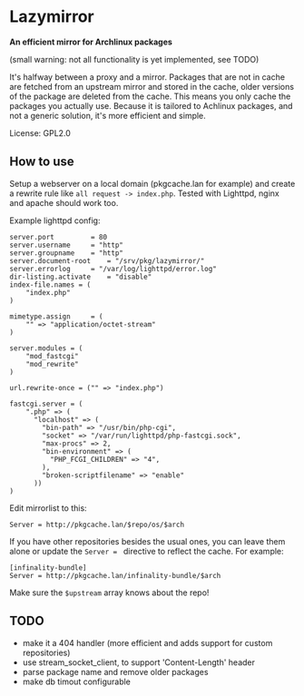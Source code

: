 # Lazymirror
**An efficient mirror for Archlinux packages**

(small warning: not all functionality is yet implemented, see TODO)

It's halfway between a proxy and a mirror. Packages that are not in cache are fetched from an upstream mirror and stored in the cache, older versions of the package are deleted from the cache. This means you only cache the packages you actually use.
Because it is tailored to Achlinux packages, and not a generic solution, it's more efficient and simple.

License: GPL2.0

## How to use

Setup a webserver on a local domain (pkgcache.lan for example) and create a rewrite rule like ``all request -> index.php``. Tested with Lighttpd, nginx and apache should work too.

Example lighttpd config:

```
server.port			= 80
server.username		= "http"
server.groupname	= "http"
server.document-root	= "/srv/pkg/lazymirror/"
server.errorlog		= "/var/log/lighttpd/error.log"
dir-listing.activate	= "disable"
index-file.names = (
	"index.php"
)

mimetype.assign		= (
	"" => "application/octet-stream"
)

server.modules = (
	"mod_fastcgi"
	"mod_rewrite"
)

url.rewrite-once = ("" => "index.php")

fastcgi.server = (
    ".php" => (
      "localhost" => ( 
        "bin-path" => "/usr/bin/php-cgi",
        "socket" => "/var/run/lighttpd/php-fastcgi.sock",
        "max-procs" => 2,
        "bin-environment" => (
          "PHP_FCGI_CHILDREN" => "4",
        ),
        "broken-scriptfilename" => "enable"
      ))
)
```

Edit mirrorlist to this:
```
Server = http://pkgcache.lan/$repo/os/$arch
```

If you have other repositories besides the usual ones, you can leave them alone or update the ``Server = `` directive to reflect the cache. For example:

```
[infinality-bundle]
Server = http://pkgcache.lan/infinality-bundle/$arch
```

Make sure the ``$upstream`` array knows about the repo!

## TODO

- make it a 404 handler (more efficient and adds support for custom repositories)
- use stream_socket_client, to support 'Content-Length' header
- parse package name and remove older packages
- make db timout configurable
